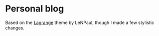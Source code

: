 # Personal blog

Based on the [Lagrange](https://github.com/LeNPaul/Lagrange) theme by LeNPaul, though I made a few stylistic changes.
